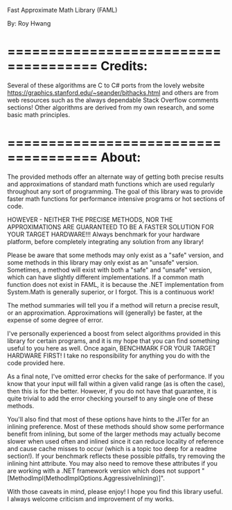 
Fast Approximate Math Library (FAML)

By: Roy Hwang

=====================================
Credits: 
=====================================

Several of these algorithms are C to C# ports from the 
lovely website https://graphics.stanford.edu/~seander/bithacks.html and 
others are from web resources such as the always dependable Stack Overflow 
comments sections! Other algorithms are derived from my own research, and 
some basic math principles.

=====================================
About: 
=====================================

  The provided methods offer an alternate way of getting both precise results and 
approximations of standard math functions which are used regularly throughout any 
sort of programming. The goal of this library was to provide faster math functions for 
performance intensive programs or hot sections of code. 

HOWEVER - NEITHER THE PRECISE METHODS, NOR THE APPROXIMATIONS ARE GUARANTEED TO 
BE A FASTER SOLUTION FOR YOUR TARGET HARDWARE!!! Always benchmark for your 
hardware platform, before completely integrating any solution from any library!

  Please be aware that some methods may only exist as a "safe" version, and 
some methods in this library may only exist as an "unsafe" version. Sometimes, 
a method will exist with both a "safe" and "unsafe" version, which can have 
slightly different implementations. If a common math function does not 
exist in FAML, it is because the .NET implementation from System.Math is 
generally superior, or I forgot. This is a continuous work!

  The method summaries will tell you if a method will return a precise 
result, or an approximation. Approximations will (generally) be 
faster, at the expense of some degree of error.

  I've personally experienced a boost from select algorithms provided in this 
library for certain programs, and it is my hope that you can find something 
useful to you here as well.  Once again, BENCHMARK FOR YOUR TARGET HARDWARE 
FIRST! I take no responsibility for anything you do with the code provided 
here.

As a final note, I've omitted error checks for the sake of performance. If you know that your 
input will fall within a given valid range (as is often the case), then this is for the better. 
However, if you do not have that guarantee, it is quite trivial to add the error checking 
yourself to any single one of these methods. 

You'll also find that most of these options 
have hints to the JITer for an inlining preference. Most of these methods should show some performance 
benefit from inlining, but some of the larger methods may actually become slower when used often and 
inlined since it can reduce locality of reference and cause cache misses to occur (which is a topic too 
deep for a readme section!). If your benchmark reflects these possible pitfalls, try removing the inlining 
hint attribute. You may also need to remove these attributes if you are working with a .NET framework version which 
does not support "[MethodImpl(MethodImplOptions.AggressiveInlining)]".

With those caveats in mind, please enjoy! I hope you find this library useful. I always welcome criticism and improvement of my works.
